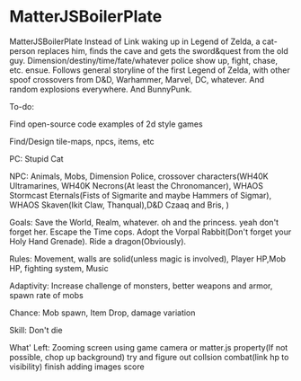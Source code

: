 # MatterJSBoilerPlate
MatterJSBoilerPlate
Instead of Link waking up in Legend of Zelda, a cat-person replaces him, finds the cave and gets the sword&quest from the old guy. Dimension/destiny/time/fate/whatever police show up, fight, chase, etc. ensue. Follows general storyline of the first Legend of Zelda, with other spoof crossovers from D&D, Warhammer, Marvel, DC, whatever. And random explosions everywhere. And BunnyPunk.



To-do:

Find open-source code examples of 2d style games



Find/Design tile-maps, npcs, items, etc

PC: Stupid Cat

NPC: Animals, Mobs, Dimension Police, crossover characters(WH40K Ultramarines, WH40K Necrons(At least the Chronomancer), WHAOS Stormcast Eternals(Fists of Sigmarite and maybe Hammers of Sigmar), WHAOS Skaven(Ikit Claw, Thanqual),D&D Czaaq and Bris, )

Goals: Save the World, Realm, whatever. oh and the princess. yeah don't forget her. Escape the Time cops. Adopt the Vorpal Rabbit(Don't forget your Holy Hand Grenade). Ride a dragon(Obviously).

Rules: Movement, walls are solid(unless magic is involved), Player HP,Mob HP, fighting system, Music

Adaptivity: Increase challenge of monsters, better weapons and armor, spawn rate of mobs

Chance: Mob spawn, Item Drop, damage variation

Skill: Don't die

What' Left:
Zooming screen using game camera or matter.js property(If not possible, chop up background)
try and figure out collsion combat(link hp to visibility)
finish adding images
score